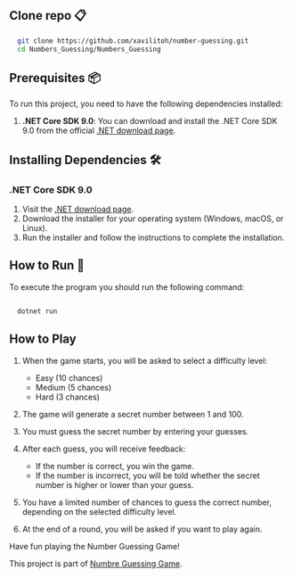 ## Clone repo 📋

```sh
  git clone https://github.com/xavilitoh/number-guessing.git
  cd Numbers_Guessing/Numbers_Guessing
```

## Prerequisites 📦

To run this project, you need to have the following dependencies installed:

1. **.NET Core SDK 9.0**:
   You can download and install the .NET Core SDK 9.0 from the official [.NET download page](https://dotnet.microsoft.com/download/dotnet/9.0).

## Installing Dependencies 🛠️

### .NET Core SDK 9.0

1. Visit the [.NET download page](https://dotnet.microsoft.com/download/dotnet/9.0).
2. Download the installer for your operating system (Windows, macOS, or Linux).
3. Run the installer and follow the instructions to complete the installation.

## How to Run 🚀

To execute the program you should run the following command:
```bash

  dotnet run
```

## How to Play

1. When the game starts, you will be asked to select a difficulty level:
    - Easy (10 chances)
    - Medium (5 chances)
    - Hard (3 chances)

2. The game will generate a secret number between 1 and 100.

3. You must guess the secret number by entering your guesses.

4. After each guess, you will receive feedback:
    - If the number is correct, you win the game.
    - If the number is incorrect, you will be told whether the secret number is higher or lower than your guess.

5. You have a limited number of chances to guess the correct number, depending on the selected difficulty level.

6. At the end of a round, you will be asked if you want to play again.

Have fun playing the Number Guessing Game!


This project is part of [Numbre Guessing Game](https://roadmap.sh/projects/number-guessing-game).